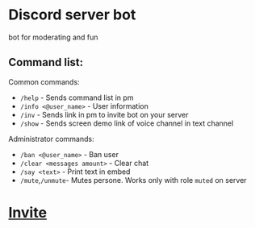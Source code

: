 # Discord server bot
bot for moderating and fun
## Command list:
Common commands:
 - `/help` - Sends command list in pm
 - `/info <@user_name>` - User information
 - `/inv` - Sends link in pm to invite bot on your server
 - `/show` - Sends screen demo link of voice channel in text channel
 
Administrator commands:
 - `/ban <@user_name>` - Ban user
 - `/clear <messages amount>` - Clear chat
 - `/say <text>` - Print text in embed
 - `/mute`,`/unmute`- Mutes persone. Works only with role `muted` on server
# [Invite](https://discordapp.com/oauth2/authorize?client_id=505040895200985089&scope=bot&permissions=37088334)
